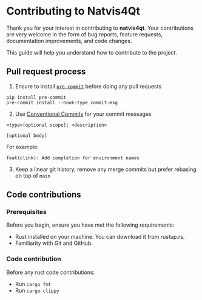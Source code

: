 # Contributing to **Natvis4Qt**

Thank you for your interest in contributing to **natvis4qt**. Your contributions are very welcome in the form of bug reports, feature requests, documentation improvements, and code changes.

This guide will help you understand how to contribute to the project.

## Pull request process

1. Ensure to install [`pre-commit`](https://pre-commit.com/) before doing any pull requests

```
pip install pre-commit
pre-commit install --hook-type commit-msg
```

2. Use [Conventional Commits](https://www.conventionalcommits.org/) for your commit messages

```
<type>[optional scope]: <description>

[optional body]
```

For example:

```
feat(clink): Add completion for environment names
```

3. Keep a linear git history, remove any merge commits but prefer rebasing on top of `main`

## Code contributions

### Prerequisites

Before you begin, ensure you have met the following requirements:

- Rust installed on your machine. You can download it from rustup.rs.
- Familiarity with Git and GitHub.

### Code contribution

Before any rust code contributions:

- Run `cargo fmt`
- Run `cargo clippy`
